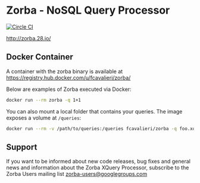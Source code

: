 # Zorba - NoSQL Query Processor

[![Circle CI](https://circleci.com/gh/28msec/zorba.svg?style=svg)](https://circleci.com/gh/28msec/zorba) 

http://zorba.28.io/

## Docker Container
A container with the zorba binary is available at https://registry.hub.docker.com/u/fcavalieri/zorba/

Below are examples of Zorba executed via Docker:

```bash
docker run --rm zorba -q 1+1
```

You can also mount a local folder that contains your queries. The image exposes a volume at `/queries`:

```bash
docker run --rm -v /path/to/queries:/queries fcavalieri/zorba -q foo.xq -f
```

## Support
If you want to be informed about new code releases, bug fixes and general news and information about the Zorba XQuery Processor, subscribe to the Zorba Users mailing list [zorba-users@googlegroups.com](mailto:zorba-users@googlegroups.com)
